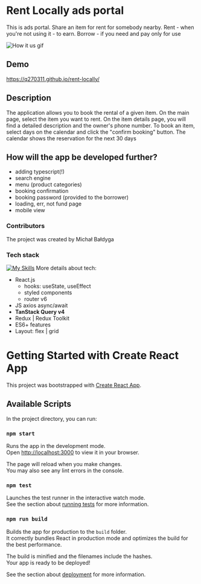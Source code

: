 # Rent Locally ads portal

This is ads portal.
Share an item for rent for somebody nearby.
Rent - when you're not using it - to earn.
Borrow - if you need and pay only for use

![How it us gif](src/img/rent-locally.gif)
## Demo

https://q270311.github.io/rent-locally/

## Description

The application allows you to book the rental of a given item. 
On the main page, select the item you want to rent. On the item details page, you will find a detailed description and the owner's phone number. 
To book an item, select days on the calendar and click the "confirm booking" button. The calendar shows the reservation for the next 30 days

## How will the app be developed further?
- adding typescript(!)
- search engine
- menu (product categories)
- booking confirmation
- booking password (provided to the borrower)
- loading, err, not fund page
- mobile view

### Contributors
The project was created by Michał Bałdyga

### Tech stack
[![My Skills](https://skillicons.dev/icons?i=js,react,html,css,redux,git,github)](https://skillicons.dev)
More details about tech:
- React.js 
   - hooks: useState, useEffect
   - styled components
   - router v6
- JS axios async/await
- **TanStack Query v4**
- Redux | Redux Toolkit
- ES6+ features 
- Layout: flex | grid

# Getting Started with Create React App

This project was bootstrapped with [Create React App](https://github.com/facebook/create-react-app).

## Available Scripts

In the project directory, you can run:

### `npm start`

Runs the app in the development mode.\
Open [http://localhost:3000](http://localhost:3000) to view it in your browser.

The page will reload when you make changes.\
You may also see any lint errors in the console.

### `npm test`

Launches the test runner in the interactive watch mode.\
See the section about [running tests](https://facebook.github.io/create-react-app/docs/running-tests) for more information.

### `npm run build`

Builds the app for production to the `build` folder.\
It correctly bundles React in production mode and optimizes the build for the best performance.

The build is minified and the filenames include the hashes.\
Your app is ready to be deployed!

See the section about [deployment](https://facebook.github.io/create-react-app/docs/deployment) for more information.
